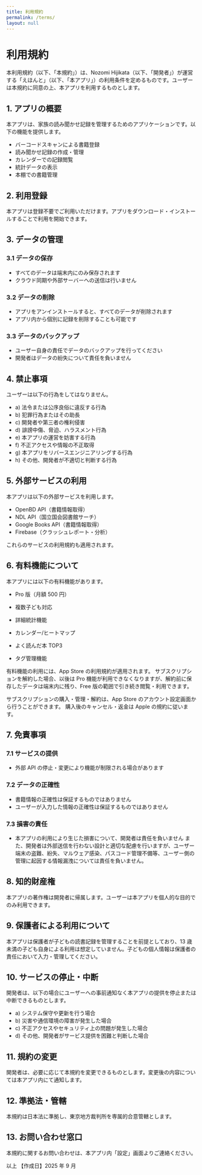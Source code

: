 ```yaml
---
title: 利用規約
permalink: /terms/
layout: null
---
```


# 利用規約

本利用規約（以下、「本規約」）は、Nozomi Hijikata（以下、「開発者」）が運営する「えほんと」（以下、「本アプリ」）の利用条件を定めるものです。ユーザーは本規約に同意の上、本アプリを利用するものとします。

## 1. アプリの概要

本アプリは、家族の読み聞かせ記録を管理するためのアプリケーションです。以下の機能を提供します。

- バーコードスキャンによる書籍登録
- 読み聞かせ記録の作成・管理
- カレンダーでの記録閲覧
- 統計データの表示
- 本棚での書籍管理

## 2. 利用登録

本アプリは登録不要でご利用いただけます。アプリをダウンロード・インストールすることで利用を開始できます。

## 3. データの管理

### 3.1 データの保存

- すべてのデータは端末内にのみ保存されます
- クラウド同期や外部サーバーへの送信は行いません

### 3.2 データの削除

- アプリをアンインストールすると、すべてのデータが削除されます
- アプリ内から個別に記録を削除することも可能です

### 3.3 データのバックアップ

- ユーザー自身の責任でデータのバックアップを行ってください
- 開発者はデータの紛失について責任を負いません

## 4. 禁止事項

ユーザーは以下の行為をしてはなりません。

- a) 法令または公序良俗に違反する行為
- b) 犯罪行為またはその助長
- c) 開発者や第三者の権利侵害
- d) 誹謗中傷、脅迫、ハラスメント行為
- e) 本アプリの運営を妨害する行為
- f) 不正アクセスや情報の不正取得
- g) 本アプリをリバースエンジニアリングする行為
- h) その他、開発者が不適切と判断する行為

## 5. 外部サービスの利用

本アプリは以下の外部サービスを利用します。

- OpenBD API（書籍情報取得）
- NDL API（国立国会図書館サーチ）
- Google Books API（書籍情報取得）
- Firebase（クラッシュレポート・分析）

これらのサービスの利用規約も適用されます。

## 6. 有料機能について

本アプリには以下の有料機能があります。

- Pro 版（月額 500 円）

- 複数子ども対応
- 詳細統計機能
- カレンダー/ヒートマップ
- よく読んだ本 TOP3
- タグ管理機能

有料機能の利用には、App Store の利用規約が適用されます。
サブスクリプションを解約した場合、以後は Pro 機能が利用できなくなりますが、解約前に保存したデータは端末内に残り、Free 版の範囲で引き続き閲覧・利用できます。

サブスクリプションの購入・管理・解約は、App Store のアカウント設定画面から行うことができます。
購入後のキャンセル・返金は Apple の規約に従います。

## 7. 免責事項

### 7.1 サービスの提供

- 外部 API の停止・変更により機能が制限される場合があります

### 7.2 データの正確性

- 書籍情報の正確性は保証するものではありません
- ユーザーが入力した情報の正確性は保証するものではありません

### 7.3 損害の責任

- 本アプリの利用により生じた損害について、開発者は責任を負いません
  また、開発者は外部送信を行わない設計と適切な配慮を行いますが、ユーザー端末の盗難、紛失、マルウェア感染、パスコード管理不備等、ユーザー側の管理に起因する情報漏洩については責任を負いません。

## 8. 知的財産権

本アプリの著作権は開発者に帰属します。ユーザーは本アプリを個人的な目的でのみ利用できます。

## 9. 保護者による利用について

本アプリは保護者が子どもの読書記録を管理することを前提としており、13 歳未満の子ども自身による利用は想定していません。子どもの個人情報は保護者の責任において入力・管理してください。

## 10. サービスの停止・中断

開発者は、以下の場合にユーザーへの事前通知なく本アプリの提供を停止または中断できるものとします。

- a) システム保守や更新を行う場合
- b) 災害や通信環境の障害が発生した場合
- c) 不正アクセスやセキュリティ上の問題が発生した場合
- d) その他、開発者がサービス提供を困難と判断した場合

## 11. 規約の変更

開発者は、必要に応じて本規約を変更できるものとします。変更後の内容については本アプリ内にて通知します。

## 12. 準拠法・管轄

本規約は日本法に準拠し、東京地方裁判所を専属的合意管轄とします。

## 13. お問い合わせ窓口

本規約に関するお問い合わせは、本アプリ内「設定」画面よりご連絡ください。

以上
【作成日】2025 年 9 月
